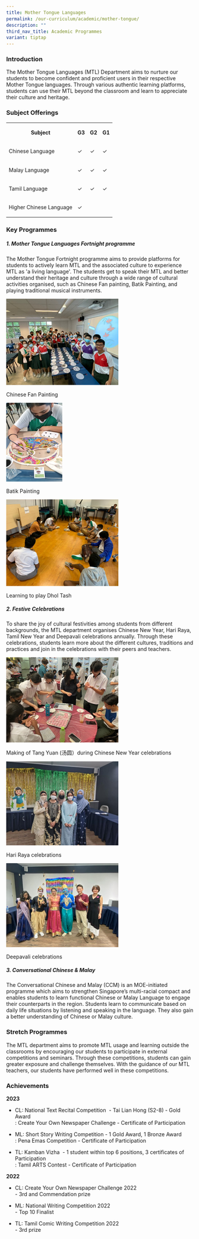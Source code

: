 ```yaml
---
title: Mother Tongue Languages
permalink: /our-curriculum/academic/mother-tongue/
description: ""
third_nav_title: Academic Programmes
variant: tiptap
---
```

<h3>Introduction</h3>
<p>The Mother Tongue Languages (MTL) Department aims to nurture our students
to become confident and proficient users in their respective Mother Tongue
languages. Through various authentic learning platforms, students can use
their MTL beyond the classroom and learn to appreciate their culture and
heritage.</p>
<h3>Subject Offerings</h3>
<table>
<tbody>
<tr>
<th rowspan="1" colspan="1">
<p>Subject</p>
</th>
<th rowspan="1" colspan="1">
<p>G3</p>
</th>
<th rowspan="1" colspan="1">
<p>G2</p>
</th>
<th rowspan="1" colspan="1">
<p>G1</p>
</th>
</tr>
<tr>
<td rowspan="1" colspan="1">
<p>Chinese Language</p>
</td>
<td rowspan="1" colspan="1">
<p>✓</p>
</td>
<td rowspan="1" colspan="1">
<p>✓</p>
</td>
<td rowspan="1" colspan="1">
<p>✓</p>
</td>
</tr>
<tr>
<td rowspan="1" colspan="1">
<p>Malay Language</p>
</td>
<td rowspan="1" colspan="1">
<p>✓</p>
</td>
<td rowspan="1" colspan="1">
<p>✓</p>
</td>
<td rowspan="1" colspan="1">
<p>✓</p>
</td>
</tr>
<tr>
<td rowspan="1" colspan="1">
<p>Tamil Language</p>
</td>
<td rowspan="1" colspan="1">
<p>✓</p>
</td>
<td rowspan="1" colspan="1">
<p>✓</p>
</td>
<td rowspan="1" colspan="1">
<p>✓</p>
</td>
</tr>
<tr>
<td rowspan="1" colspan="1">
<p>Higher Chinese Language</p>
</td>
<td rowspan="1" colspan="1">
<p>✓</p>
</td>
<td rowspan="1" colspan="1">
<p></p>
</td>
<td rowspan="1" colspan="1">
<p></p>
</td>
</tr>
</tbody>
</table>
<h3>Key Programmes</h3>
<h5>1. Mother Tongue Languages Fortnight programme</h5>
<p>The Mother Tongue Fortnight programme aims to provide platforms for students
to actively learn MTL and the associated culture to experience MTL as 'a
living language'. The students get to speak their MTL and better understand
their heritage and culture through a wide range of cultural activities
organised, such as Chinese Fan painting, Batik Painting, and playing traditional
musical instruments.</p>
<div class="isomer-image-wrapper">
<img style="width: 60%; height: auto;" height="auto" width="100%" alt="Image" src="/images/Our%20Experience/Academic%20Programmes/Mother%20Tongue/mt0001.png">
</div>
<p>Chinese Fan Painting</p>
<div class="isomer-image-wrapper">
<img style="width: 30%; height: auto;" height="auto" width="100%" alt="Image" src="/images/Our%20Experience/Academic%20Programmes/Mother%20Tongue/mt0002.png">
</div>
<p>Batik Painting</p>
<div class="isomer-image-wrapper">
<img style="width: 60%; height: auto;" height="auto" width="100%" alt="Image" src="/images/Our%20Experience/Academic%20Programmes/Mother%20Tongue/mt0003.png">
</div>
<p>Learning to play Dhol Tash</p>
<h5>2. Festive Celebrations</h5>
<p>To share the joy of cultural festivities among students from different
backgrounds, the MTL department organises Chinese New Year, Hari Raya,
Tamil New Year and Deepavali celebrations annually. Through these celebrations,
students learn more about the different cultures, traditions and practices
and join in the celebrations with their peers and teachers.</p>
<div class="isomer-image-wrapper">
<img style="width: 60%; height: auto;" height="auto" width="100%" alt="Image" src="/images/Our%20Experience/Academic%20Programmes/Mother%20Tongue/mt0004.png">
</div>
<p>Making of Tang Yuan (汤圆）during Chinese New Year celebrations</p>
<div class="isomer-image-wrapper">
<img style="width: 60%; height: auto;" height="auto" width="100%" alt="Image" src="/images/Our%20Experience/Academic%20Programmes/Mother%20Tongue/mt0005.png">
</div>
<p>Hari Raya celebrations</p>
<div class="isomer-image-wrapper">
<img style="width: 60%; height: auto;" height="auto" width="100%" alt="Image" src="/images/Our%20Experience/Academic%20Programmes/Mother%20Tongue/mt0006.png">
</div>
<p>Deepavali celebrations</p>
<h5>3. Conversational Chinese &amp; Malay</h5>
<p>The Conversational Chinese and Malay (CCM) is an MOE-initiated programme
which aims to strengthen Singapore’s multi-racial compact and enables students
to learn functional Chinese or Malay Language to engage their counterparts
in the region. Students learn to communicate based on daily life situations
by listening and speaking in the language. They also gain a better understanding
of Chinese or Malay culture.</p>
<h3>Stretch Programmes</h3>
<p>The MTL department aims to promote MTL usage and learning outside the
classrooms by encouraging our students to participate in external competitions
and seminars. Through these competitions, students can gain greater exposure
and challenge themselves. With the guidance of our MTL teachers, our students
have performed well in these competitions.</p>
<h3>Achievements</h3>
<p><strong>2023</strong>
</p>
<ul data-tight="true" class="tight">
<li>
<p>CL: National Text Recital Competition&nbsp; - Tai Lian Hong (S2-8) - Gold
Award
<br>: Create Your Own Newspaper Challenge - Certificate of Participation</p>
</li>
<li>
<p>ML: Short Story Writing Competition - 1 Gold Award, 1 Bronze Award
<br>: Pena Emas Competition - Certificate of Participation</p>
</li>
<li>
<p>TL: Kamban Vizha&nbsp; - 1 student within top 6 positions, 3 certificates
of Participation
<br>: Tamil ARTS Contest - Certificate of Participation</p>
</li>
</ul>
<p></p>
<p><strong>2022</strong>
</p>
<ul data-tight="true" class="tight">
<li>
<p>CL: Create Your Own Newspaper Challenge 2022
<br>- 3rd and Commendation prize
<br>
</p>
</li>
<li>
<p>ML: National Writing Competition 2022
<br>- Top 10 Finalist
<br>
</p>
</li>
<li>
<p>TL: Tamil Comic Writing Competition 2022
<br>- 3rd prize
<br>
</p>
</li>
</ul>
<p></p>